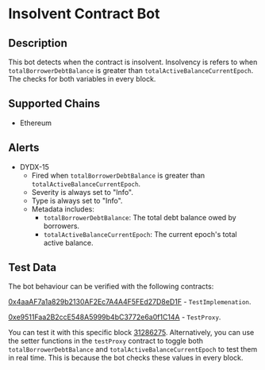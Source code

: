 # Insolvent Contract Bot

## Description

This bot detects when the contract is insolvent. Insolvency is refers to when `totalBorrowerDebtBalance` is greater than `totalActiveBalanceCurrentEpoch`. The checks for both variables in every block.

## Supported Chains

- Ethereum

## Alerts

- DYDX-15
  - Fired when `totalBorrowerDebtBalance` is greater than `totalActiveBalanceCurrentEpoch`.
  - Severity is always set to "Info".
  - Type is always set to "Info".
  - Metadata includes:
    - `totalBorrowerDebtBalance`: The total debt balance owed by borrowers.
    - `totalActiveBalanceCurrentEpoch`: The current epoch's total active balance.

## Test Data

The bot behaviour can be verified with the following contracts:

[0x4aaAF7a1a829b2130AF2Ec7A4A4F5FEd27D8eD1F](https://kovan.etherscan.io/address/0x4aaAF7a1a829b2130AF2Ec7A4A4F5FEd27D8eD1F) - `TestImplemenation`.

[0xe9511Faa2B2ccE548A5999b4bC3772e6a0f1C14A](https://kovan.etherscan.io/address/0xe9511Faa2B2ccE548A5999b4bC3772e6a0f1C14A) - `TestProxy`.

You can test it with this specific block [31286275](https://kovan.etherscan.io/block/31286275). Alternatively, you can use the setter functions in the `testProxy` contract to toggle both `totalBorrowerDebtBalance` and `totalActiveBalanceCurrentEpoch` to test them in real time. This is because the bot checks these values in every block.
